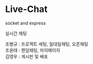 # Live-Chat

socket and express

실시간 채팅

조병규 : 프로젝트 세팅, 일대일채팅, 오픈채팅<br>
조윤태 : 랜덤채팅, 마이페이지<br>
김영우 : 게시판 및 배포<br>
